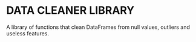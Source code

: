 # DATA CLEANER LIBRARY

A library of functions that clean DataFrames from null values, outliers and useless features.